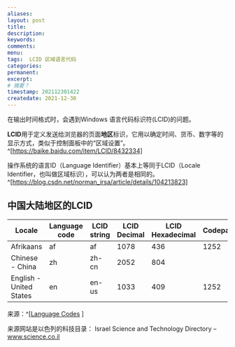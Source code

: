 ```yaml
---
aliases:
layout: post
title:
description:
keywords:
comments:
menu:
tags:  LCID 区域语言代码
categories:
permanent: 
excerpt:
# 摘要？
timestamp: 202112301422
createdate: 2021-12-30
---
```


在输出时间格式时，会遇到Windows 语言代码标识符(LCID)的问题。

**LCID**用于定义发送给浏览器的页面**地区**标识，它用以确定时间、货币、数字等的显示方式，类似于控制面板中的“区域设置”。 ^[https://baike.baidu.com/item/LCID/8432334]

操作系统的语言ID（Language Identifier）基本上等同于LCID（Locale Identifier，也叫做区域标识），可以认为两者是相同的。^[https://blog.csdn.net/norman_irsa/article/details/104213823]



## 中国大陆地区的LCID


| Locale | Language code | LCID string | LCID Decimal | LCID Hexadecimal | Codepage |
| --- | --- | --- | --- | --- | --- |
| Afrikaans | af | af | 1078 | 436 | 1252 | 
| Chinese - China |zh |zh-cn |2052|804 |
| English - United States|en|en-us|1033|409|1252

来源：^[[Language Codes](https://www.science.co.il/language/Locale-codes.php) ]

来源网站是以色列的科技目录：
Israel Science and Technology Directory – www.science.co.il